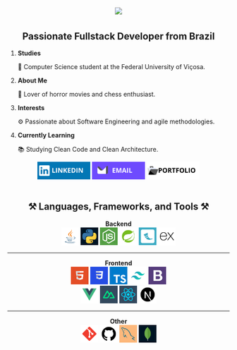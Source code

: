 <h1 align="center">
    <img src="https://readme-typing-svg.herokuapp.com/?font=Righteous&size=35&center=true&vCenter=true&Color=white&width=500&height=70&duration=4000&lines=Hi+There!+👋;+I'm+João+Victor!;+Tudo+Baum?+😊" />
</h1>
<div align="center">
  <h2>Passionate Fullstack Developer from Brazil</h2>
  <ol align="left">
    <li>
      <strong>Studies</strong>
      <p>🌱 Computer Science student at the Federal University of Viçosa.</p>
    </li>
    <li>
      <strong>About Me</strong>
      <p>👻 Lover of horror movies and chess enthusiast.</p>
    </li>
    <li>
      <strong>Interests</strong>
      <p>⚙️ Passionate about Software Engineering and agile methodologies.</p>
    </li>
    <li>
      <strong>Currently Learning</strong>
      <p>📚 Studying Clean Code and Clean Architecture.</p>
    </li>
  </ol>
</div>
<div align="center">
  <a href="https://www.linkedin.com/in/gracianojoao/"><img src="icons/linkedin.png" alt="LinkedIn" width="120" height="40"></a>
  <a href="mailto:belfort.joao@proton.me"><img src="icons/email.png" alt="Email" width="120" height="40"></a>
  <a href="https://www.joaovictordev.com.br"><img src="icons/portfolio.png" alt="Portfolio" width="120" height="40"></a>
</div>
<div align="center"><br>
  <h2>⚒️ Languages, Frameworks, and Tools ⚒️</h2>
<strong>Backend</strong><br/>
<a href="https://www.java.com"><img src="icons/Java.png" alt="Java" width="40" height="40"></a>
<a href="https://www.python.org"><img src="icons/python.png" alt="Python" width="40" height="40"></a>
<a href="https://nodejs.org"><img src="icons/NodeJS.png" alt="Node.js" width="40" height="40"></a>
<a href="https://spring.io/"><img src="icons/Spring.png" alt="Spring" width="40" height="40"></a>
<a href="https://flask.palletsprojects.com"><img src="icons/Flask.png" alt="Flask" width="40" height="40"></a>
<a href="https://expressjs.com"><img src="icons/Express.png" alt="Express.js" width="40" height="40"></a>

  <hr/>
  <strong>Frontend</strong><br/>
  <a href="https://developer.mozilla.org/en-US/docs/Web/HTML"><img src="icons/HTML.png" alt="HTML" width="40" height="40"></a>
  <a href="https://developer.mozilla.org/en-US/docs/Web/CSS"><img src="icons/CSS.png" alt="CSS" width="40" height="40"></a>
  <a href="https://www.typescriptlang.org"><img src="icons/Typescript.png" alt="TypeScript" width="40" height="40"></a>
  <a href="https://tailwindcss.com"><img src="icons/Tailwind.png" alt="Tailwind" width="40" height="40"></a>
  <a href="https://getbootstrap.com"><img src="icons/Bootstrap.png" alt="Bootstrap" width="40" height="40"></a>
  <br/>
  <a href="https://vuejs.org"><img src="icons/Vue.png" alt="Vue.js" width="40" height="40"></a>
  <a href="https://nuxtjs.org"><img src="icons/Nuxt.png" alt="Nuxt.js" width="40" height="40"></a>
  <a href="https://react.dev/"><img src="icons/React.png" alt="React" width="40" height="40"></a>
  <a href="https://nextjs.org/"><img src="icons/Next.png" alt="Next" width="40" height="40"></a>
  <hr/>
  <strong>Other</strong><br/>
  <a href="https://git-scm.com"><img src="icons/Git.png" alt="Git" width="40" height="40"></a>
  <a href="https://github.com"><img src="icons/GitHub.png" alt="GitHub" width="40" height="40"></a>
  <a href="https://www.mysql.com/"><img src="icons/MySQL.png" alt="MySQL" width="40" height="40"></a>
  <a href="https://www.mongodb.com"><img src="icons/MongoDB.png" alt="MongoDB" width="40" height="40"></a>
  <br/><br/>
</div>
